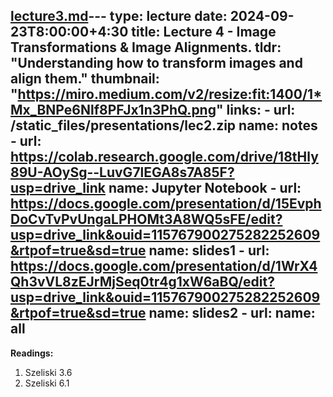 [lecture3.md](lecture3.md)---
type: lecture
date: 2024-09-23T8:00:00+4:30
title: Lecture 4 - Image Transformations & Image Alignments.
tldr: "Understanding how to transform images and align them."
thumbnail: "https://miro.medium.com/v2/resize:fit:1400/1*Mx_BNPe6Nlf8PFJx1n3PhQ.png"
links: 
    - url: /static_files/presentations/lec2.zip
      name: notes
    - url: https://colab.research.google.com/drive/18tHly89U-AOySg--LuvG7lEGA8s7A85F?usp=drive_link
      name: Jupyter Notebook
    - url: https://docs.google.com/presentation/d/15EvphDoCvTvPvUngaLPHOMt3A8WQ5sFE/edit?usp=drive_link&ouid=115767900275282252609&rtpof=true&sd=true
      name: slides1
    - url: https://docs.google.com/presentation/d/1WrX4Qh3vVL8zEJrMjSeq0tr4g1xW6aBQ/edit?usp=drive_link&ouid=115767900275282252609&rtpof=true&sd=true
      name: slides2
    - url: 
      name: all
---
**Readings:**
1. Szeliski 3.6
2. Szeliski 6.1	